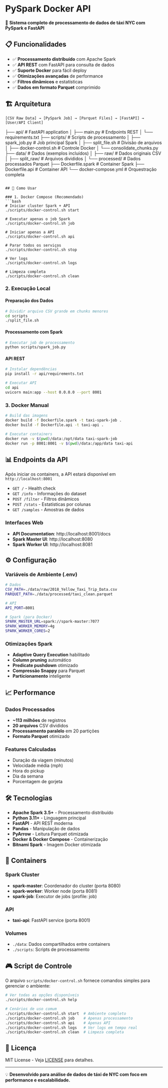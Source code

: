 # PySpark Docker API

🚀 **Sistema completo de processamento de dados de táxi NYC com PySpark e FastAPI**

## 📋 Funcionalidades

- ✅ **Processamento distribuído** com Apache Spark
- ✅ **API REST** com FastAPI para consulta de dados
- ✅ **Suporte Docker** para fácil deploy
- ✅ **Otimizações avançadas** de performance
- ✅ **Filtros dinâmicos** e estatísticas
- ✅ **Dados em formato Parquet** comprimido

## 🏗️ Arquitetura
```text
[CSV Raw Data] → [PySpark Job] → [Parquet Files] → [FastAPI] → [User/API Client]

```
├── api/                 # FastAPI application
│   ├── main.py         # Endpoints REST
│   └── requirements.txt
├── scripts/            # Scripts de processamento
│   ├── spark_job.py    # Job principal Spark
│   ├── split_file.sh   # Divisão de arquivos
│   ├── docker-control.sh # Controle Docker
│   └── consolidate_chunks.py
├── data/               # Dados (exemplos incluídos)
│   ├── raw/           # Dados originais CSV
│   ├── split_raw/     # Arquivos divididos
│   └── processed/     # Dados processados Parquet
├── Dockerfile.spark    # Container Spark
├── Dockerfile.api      # Container API
└── docker-compose.yml  # Orquestração completa
```

## 🚀 Como Usar

### 1. Docker Compose (Recomendado)
```bash
# Iniciar cluster Spark + API
./scripts/docker-control.sh start

# Executar apenas o job Spark
./scripts/docker-control.sh job

# Iniciar apenas a API
./scripts/docker-control.sh api

# Parar todos os serviços
./scripts/docker-control.sh stop

# Ver logs
./scripts/docker-control.sh logs

# Limpeza completa
./scripts/docker-control.sh clean
```

### 2. Execução Local

#### Preparação dos Dados
```bash
# Dividir arquivo CSV grande em chunks menores
cd scripts
./split_file.sh
```

#### Processamento com Spark
```bash
# Executar job de processamento
python scripts/spark_job.py
```

#### API REST
```bash
# Instalar dependências
pip install -r api/requirements.txt

# Executar API
cd api
uvicorn main:app --host 0.0.0.0 --port 8001
```

### 3. Docker Manual
```bash
# Build das imagens
docker build -f Dockerfile.spark -t taxi-spark-job .
docker build -f Dockerfile.api -t taxi-api .

# Executar containers
docker run -v $(pwd)/data:/opt/data taxi-spark-job
docker run -p 8001:8001 -v $(pwd)/data:/app/data taxi-api
```

## 📊 Endpoints da API

Após iniciar os containers, a API estará disponível em `http://localhost:8001`

- `GET /` - Health check
- `GET /info` - Informações do dataset
- `POST /filter` - Filtros dinâmicos
- `POST /stats` - Estatísticas por colunas
- `GET /samples` - Amostras de dados

### Interfaces Web
- **API Documentation**: http://localhost:8001/docs
- **Spark Master UI**: http://localhost:8080
- **Spark Worker UI**: http://localhost:8081

## ⚙️ Configuração

### Variáveis de Ambiente (.env)
```bash
# Dados
CSV_PATH=./data/raw/2018_Yellow_Taxi_Trip_Data.csv
PARQUET_PATH=./data/processed/taxi_clean.parquet

# API
API_PORT=8001

# Spark (para Docker)
SPARK_MASTER_URL=spark://spark-master:7077
SPARK_WORKER_MEMORY=4g
SPARK_WORKER_CORES=2
```

### Otimizações Spark
- **Adaptive Query Execution** habilitado
- **Column pruning** automático
- **Predicate pushdown** otimizado
- **Compressão Snappy** para Parquet
- **Particionamento** inteligente

## 📈 Performance

### Dados Processados
- **~113 milhões** de registros
- **20 arquivos** CSV divididos
- **Processamento paralelo** em 20 partições
- **Formato Parquet** otimizado

### Features Calculadas
- Duração da viagem (minutos)
- Velocidade média (mph)
- Hora do pickup
- Dia da semana
- Porcentagem de gorjeta

## 🛠️ Tecnologias

- **Apache Spark 3.5+** - Processamento distribuído
- **Python 3.11+** - Linguagem principal
- **FastAPI** - API REST moderna
- **Pandas** - Manipulação de dados
- **PyArrow** - Leitura Parquet otimizada
- **Docker & Docker Compose** - Containerização
- **Bitnami Spark** - Imagem Docker otimizada

## 🐳 Containers

### Spark Cluster
- **spark-master**: Coordenador do cluster (porta 8080)
- **spark-worker**: Worker node (porta 8081)
- **spark-job**: Executor de jobs (profile: job)

### API
- **taxi-api**: FastAPI service (porta 8001)

### Volumes
- `./data`: Dados compartilhados entre containers
- `./scripts`: Scripts de processamento

## 🎮 Script de Controle

O arquivo `scripts/docker-control.sh` fornece comandos simples para gerenciar o ambiente:

```bash
# Ver todas as opções disponíveis
./scripts/docker-control.sh help

# Cenários de uso comum
./scripts/docker-control.sh start  # Ambiente completo
./scripts/docker-control.sh job    # Apenas processamento
./scripts/docker-control.sh api    # Apenas API
./scripts/docker-control.sh logs   # Ver logs em tempo real
./scripts/docker-control.sh clean  # Limpeza completa
```

## 📝 Licença

MIT License - Veja [LICENSE](LICENSE) para detalhes.

---

💡 **Desenvolvido para análise de dados de táxi de NYC com foco em performance e escalabilidade.**